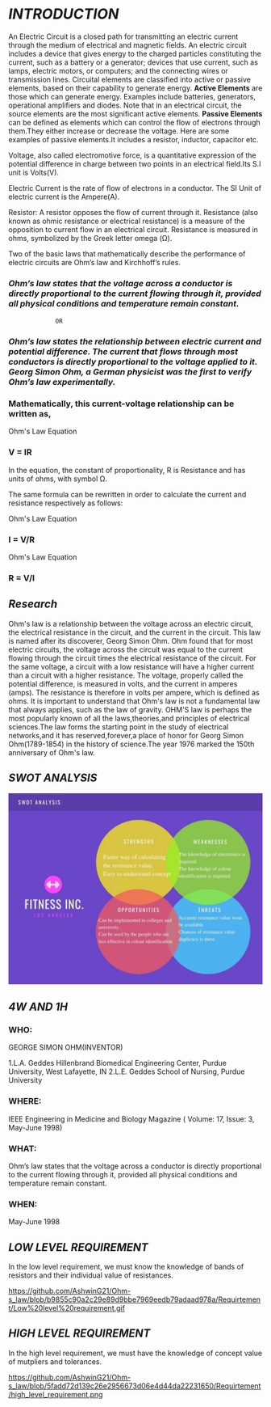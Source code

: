 # ***INTRODUCTION***

An Electric Circuit is a closed path for transmitting an electric current through the medium of electrical and magnetic fields. An electric circuit includes a device that gives energy to the charged particles constituting the current, such as a battery or a generator; devices that use current, such as lamps, electric motors, or computers; and the connecting wires or transmission lines. Circuital elements are classified into active or passive elements, based on their capability to generate energy.
**Active Elements** are those which can generate energy. Examples include batteries, generators, operational amplifiers and diodes. Note that in an electrical circuit, the source elements are the most significant active elements.
**Passive Elements** can be defined as elements which can control the flow of electrons through them.They either increase or decrease the voltage. Here are some examples of passive elements.It includes a resistor, inductor, capacitor etc.

Voltage, also called electromotive force, is a quantitative expression of the potential difference in charge between two points in an electrical field.Its S.I unit is Volts(V).

Electric Current is the rate of flow of electrons in a conductor. The SI Unit of electric current is the Ampere(A).

Resistor: A resistor opposes the flow of current through it. Resistance (also known as ohmic resistance or electrical resistance) is a measure of the opposition to current flow in an electrical circuit. Resistance is measured in ohms, symbolized by the Greek letter omega (Ω).

Two of the basic laws that mathematically describe the performance of electric circuits are Ohm’s law and Kirchhoff’s rules.
### ***Ohm’s law states that the voltage across a conductor is directly proportional to the current flowing through it, provided all physical conditions and temperature remain constant.***                
                 OR
### ***Ohm’s law states the relationship between electric current and potential difference. The current that flows through most conductors is directly proportional to the voltage applied to it. Georg Simon Ohm, a German physicist was the first to verify Ohm’s law experimentally.***


### Mathematically, this current-voltage relationship can be written as,

Ohm's Law Equation          
### V = IR

In the equation, the constant of proportionality, R is Resistance and has units of ohms, with symbol Ω.

The same formula can be rewritten in order to calculate the current and resistance respectively as follows:

Ohm's Law Equation          
### I = V/R

Ohm's Law Equation          
### R = V/I

## ***Research***
Ohm's law is a relationship between the voltage across an electric circuit, the electrical resistance in the circuit, and the current in the circuit. This law is named after its discoverer, Georg Simon Ohm. Ohm found that for most electric circuits, the voltage across the circuit was equal to the current flowing through the circuit times the electrical resistance of the circuit. For the same voltage, a circuit with a low resistance will have a higher current than a circuit with a higher resistance. The voltage, properly called the potential difference, is measured in volts, and the current in amperes (amps). The resistance is therefore in volts per ampere, which is defined as ohms.
It is important to understand that Ohm's law is not a fundamental law that always applies, such as the law of gravity.
OHM'S law is perhaps the most popularly known of all the laws,theories,and principles of electrical sciences.The law forms the starting point in the study of electrical networks,and it has reserved,forever,a place of honor for Georg Simon Ohm(1789-1854) in the history of science.The year 1976 marked the 150th anniversary of Ohm's law.


## ***SWOT ANALYSIS***


![image](https://github.com/AshwinG21/Ohm-s_law/blob/a635ef046f7b270aca06b7e48caaee2e4b9ed68f/Requirtement/SWOT.jpg)


## ***4W AND 1H***

### WHO:
GEORGE SIMON OHM(INVENTOR)

1.L.A. Geddes
Hillenbrand Biomedical Engineering Center, Purdue University, West Lafayette, IN
2.L.E. Geddes
School of Nursing, Purdue University

### WHERE:
IEEE Engineering in Medicine and Biology Magazine ( Volume: 17, Issue: 3, May-June 1998)


### WHAT:
Ohm’s law states that the voltage across a conductor is directly proportional to the current flowing through it, provided all physical conditions and temperature remain constant.

### WHEN:
May-June 1998


## ***LOW LEVEL REQUIREMENT***

In the low level requirement, we must know the knowledge of bands of resistors and their individual value of resistances.

https://github.com/AshwinG21/Ohm-s_law/blob/b9855c90a2c29e89d9bbe7969eedb79adaad978a/Requirtement/Low%20level%20requirement.gif


## ***HIGH LEVEL REQUIREMENT***

In the high level requirement, we must have the knowledge of concept value of mutpliers and tolerances.

https://github.com/AshwinG21/Ohm-s_law/blob/5fadd72d139c26e2956673d06e4d44da22231650/Requirtement/high_level_requirement.png




